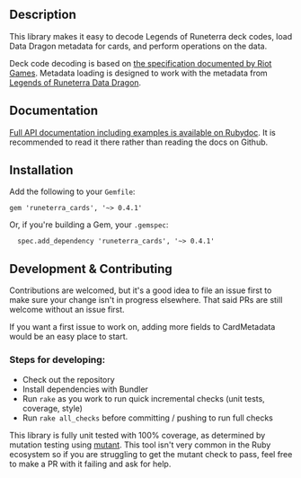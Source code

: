 <!-- This is the README file specifically for Github. It should only have an overview and cover development concerns. API docs and examples should go in the online documentation. -->

## Description

This library makes it easy to decode Legends of Runeterra deck codes, load Data Dragon metadata for cards, and perform operations on the data.

Deck code decoding is based on [the specification documented by Riot Games](https://github.com/RiotGames/LoRDeckCodes). Metadata loading is designed to work with the metadata from [Legends of Runeterra Data Dragon](https://developer.riotgames.com/docs/lor#data-dragon).

## Documentation

[Full API documentation including examples is available on Rubydoc](https://www.rubydoc.info/gems/runeterra_cards). It is recommended to read it there rather than reading the docs on Github.

## Installation

Add the following to your `Gemfile`:

```
gem 'runeterra_cards', '~> 0.4.1'
```

Or, if you're building a Gem, your `.gemspec`:

```
  spec.add_dependency 'runeterra_cards', '~> 0.4.1'
```

## Development & Contributing

Contributions are welcomed, but it's a good idea to file an issue first to make sure your change isn't in progress elsewhere. That said PRs are still welcome without an issue first.

If you want a first issue to work on, adding more fields to CardMetadata would be an easy place to start.

### Steps for developing:

* Check out the repository
* Install dependencies with Bundler
* Run `rake` as you work to run quick incremental checks (unit tests, coverage, style)
* Run `rake all_checks` before committing / pushing to run full checks

This library is fully unit tested with 100% coverage, as determined by mutation testing using [mutant](https://github.com/mbj/mutant). This tool isn't very common in the Ruby ecosystem so if you are struggling to get the mutant check to pass, feel free to make a PR with it failing and ask for help.